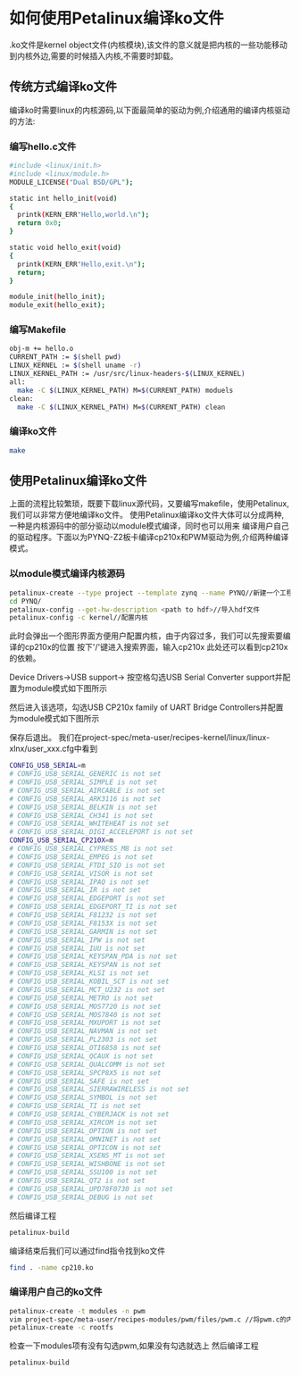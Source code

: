 # 如何使用Petalinux编译ko文件

.ko文件是kernel object文件(内核模块),该文件的意义就是把内核的一些功能移动到内核外边,需要的时候插入内核,不需要时卸载。

## 传统方式编译ko文件
编译ko时需要linux的内核源码,以下面最简单的驱动为例,介绍通用的编译内核驱动的方法:
### 编写hello.c文件
```sh
#include <linux/init.h>
#include <linux/module.h>
MODULE_LICENSE("Dual BSD/GPL");

static int hello_init(void)
{
  printk(KERN_ERR"Hello,world.\n");
  return 0x0;
}

static void hello_exit(void)
{
  printk(KERN_ERR"Hello,exit.\n");
  return;
}

module_init(hello_init);
module_exit(hello_exit);
```
### 编写Makefile
```sh
obj-m += hello.o
CURRENT_PATH := $(shell pwd)
LINUX_KERNEL := $(shell uname -r)
LINUX_KERNEL_PATH := /usr/src/linux-headers-$(LINUX_KERNEL)
all:
  make -C $(LINUX_KERNEL_PATH) M=$(CURRENT_PATH) moduels
clean:
  make -C $(LINUX_KERNEL_PATH) M=$(CURRENT_PATH) clean
```

### 编译ko文件 
```sh 
make 
```
## 使用Petalinux编译ko文件
上面的流程比较繁琐，既要下载linux源代码，又要编写makefile，使用Petalinux,我们可以非常方便地编译ko文件。
使用Petalinux编译ko文件大体可以分成两种,一种是内核源码中的部分驱动以module模式编译，同时也可以用来
编译用户自己的驱动程序。下面以为PYNQ-Z2板卡编译cp210x和PWM驱动为例,介绍两种编译模式。

### 以module模式编译内核源码
```sh
petalinux-create --type project --template zynq --name PYNQ//新建一个工程
cd PYNQ/
petalinux-config --get-hw-description <path to hdf>//导入hdf文件
petalinux-config -c kernel//配置内核
```
此时会弹出一个图形界面方便用户配置内核，由于内容过多，我们可以先搜索要编译的cp210x的位置
按下'/'键进入搜索界面，输入cp210x
此处还可以看到cp210x的依赖。

Device Drivers->USB support->
按空格勾选USB Serial Converter support并配置为module模式如下图所示

然后进入该选项，勾选USB CP210x family of UART Bridge Controllers并配置为module模式如下图所示

保存后退出。
我们在project-spec/meta-user/recipes-kernel/linux/linux-xlnx/user_xxx.cfg中看到
```sh
CONFIG_USB_SERIAL=m
# CONFIG_USB_SERIAL_GENERIC is not set
# CONFIG_USB_SERIAL_SIMPLE is not set
# CONFIG_USB_SERIAL_AIRCABLE is not set
# CONFIG_USB_SERIAL_ARK3116 is not set
# CONFIG_USB_SERIAL_BELKIN is not set
# CONFIG_USB_SERIAL_CH341 is not set
# CONFIG_USB_SERIAL_WHITEHEAT is not set
# CONFIG_USB_SERIAL_DIGI_ACCELEPORT is not set
CONFIG_USB_SERIAL_CP210X=m
# CONFIG_USB_SERIAL_CYPRESS_M8 is not set
# CONFIG_USB_SERIAL_EMPEG is not set
# CONFIG_USB_SERIAL_FTDI_SIO is not set
# CONFIG_USB_SERIAL_VISOR is not set
# CONFIG_USB_SERIAL_IPAQ is not set
# CONFIG_USB_SERIAL_IR is not set
# CONFIG_USB_SERIAL_EDGEPORT is not set
# CONFIG_USB_SERIAL_EDGEPORT_TI is not set
# CONFIG_USB_SERIAL_F81232 is not set
# CONFIG_USB_SERIAL_F8153X is not set
# CONFIG_USB_SERIAL_GARMIN is not set
# CONFIG_USB_SERIAL_IPW is not set
# CONFIG_USB_SERIAL_IUU is not set
# CONFIG_USB_SERIAL_KEYSPAN_PDA is not set
# CONFIG_USB_SERIAL_KEYSPAN is not set
# CONFIG_USB_SERIAL_KLSI is not set
# CONFIG_USB_SERIAL_KOBIL_SCT is not set
# CONFIG_USB_SERIAL_MCT_U232 is not set
# CONFIG_USB_SERIAL_METRO is not set
# CONFIG_USB_SERIAL_MOS7720 is not set
# CONFIG_USB_SERIAL_MOS7840 is not set
# CONFIG_USB_SERIAL_MXUPORT is not set
# CONFIG_USB_SERIAL_NAVMAN is not set
# CONFIG_USB_SERIAL_PL2303 is not set
# CONFIG_USB_SERIAL_OTI6858 is not set
# CONFIG_USB_SERIAL_QCAUX is not set
# CONFIG_USB_SERIAL_QUALCOMM is not set
# CONFIG_USB_SERIAL_SPCP8X5 is not set
# CONFIG_USB_SERIAL_SAFE is not set
# CONFIG_USB_SERIAL_SIERRAWIRELESS is not set
# CONFIG_USB_SERIAL_SYMBOL is not set
# CONFIG_USB_SERIAL_TI is not set
# CONFIG_USB_SERIAL_CYBERJACK is not set
# CONFIG_USB_SERIAL_XIRCOM is not set
# CONFIG_USB_SERIAL_OPTION is not set
# CONFIG_USB_SERIAL_OMNINET is not set
# CONFIG_USB_SERIAL_OPTICON is not set
# CONFIG_USB_SERIAL_XSENS_MT is not set
# CONFIG_USB_SERIAL_WISHBONE is not set
# CONFIG_USB_SERIAL_SSU100 is not set
# CONFIG_USB_SERIAL_QT2 is not set
# CONFIG_USB_SERIAL_UPD78F0730 is not set
# CONFIG_USB_SERIAL_DEBUG is not set
```
然后编译工程
```sh
petalinux-build
```
编译结束后我们可以通过find指令找到ko文件
```sh
find . -name cp210.ko
```
### 编译用户自己的ko文件
 ```sh
 petalinux-create -t modules -n pwm
 vim project-spec/meta-user/recipes-modules/pwm/files/pwm.c //将pwm.c的内容替换成自己的
 petalinux-create -c rootfs
 ```
检查一下modules项有没有勾选pwm,如果没有勾选就选上
然后编译工程
```sh
petalinux-build
```

